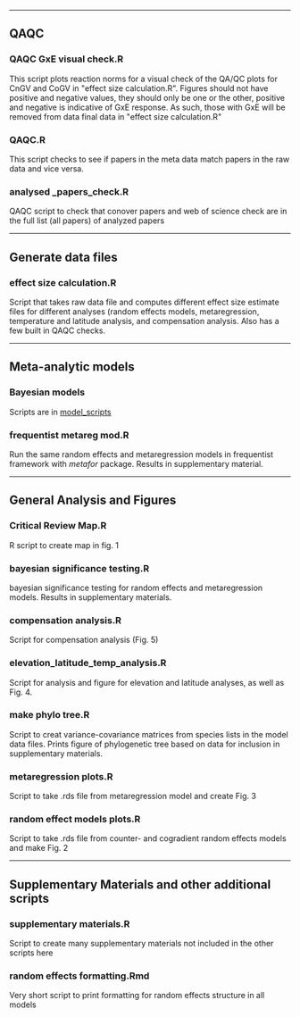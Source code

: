 -----
## QAQC

### QAQC GxE visual check.R
This script plots reaction norms for a visual check of the QA/QC plots for CnGV and CoGV in "effect size calculation.R". Figures should not have positive and negative values, they should only be one or the other, positive and negative is indicative of GxE response. As such, those with GxE will be removed from data final data in "effect size calculation.R"

### QAQC.R
This script checks to see if papers in the meta data match papers in the raw data and vice versa.

### analysed _papers_check.R
QAQC script to check that conover papers and web of science check are in the full list (all papers) of analyzed papers

-----
## Generate data files

### effect size calculation.R
Script that takes raw data file and computes different effect size estimate files for different analyses (random effects models, metaregression, temperature and latitude analysis, and compensation analysis. Also has a few built in QAQC checks.

-----
## Meta-analytic models

### Bayesian models 
Scripts are in [model_scripts](https://github.com/morgan-sparks/CnGV-CoGV-Meta-Analysis/tree/main/Scripts/model%20scripts)

### frequentist metareg mod.R
Run the same random effects and metaregression models in frequentist framework with *metafor* package. Results in supplementary material.

-----
## General Analysis and Figures

### Critical Review Map.R
R script to create map in fig. 1

### bayesian significance testing.R
bayesian significance testing for random effects and metaregression models. Results in supplementary materials.

### compensation analysis.R
Script for compensation analysis (Fig. 5)

### elevation_latitude_temp_analysis.R
Script for analysis and figure for elevation and latitude analyses, as well as Fig. 4.

### make phylo tree.R
Script to creat variance-covariance matrices from species lists in the model data files. Prints figure of phylogenetic tree based on data for inclusion in supplementary materials.

### metaregression plots.R
Script to take .rds file from metaregression model and create Fig. 3

### random effect models plots.R
Script to take .rds file from counter- and cogradient random effects models and make Fig. 2

-----
## Supplementary Materials and other additional scripts

### supplementary materials.R
Script to create many supplementary materials not included in the other scripts here

### random effects formatting.Rmd
Very short script to print formatting for random effects structure in all models
